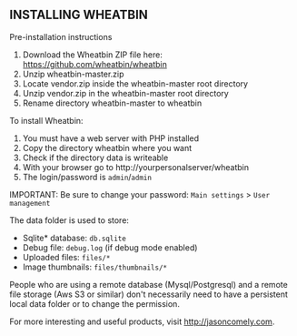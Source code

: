 INSTALLING WHEATBIN 
-------------------

Pre-installation instructions

1. Download the Wheatbin ZIP file here: https://github.com/wheatbin/wheatbin
2. Unzip wheatbin-master.zip
3. Locate vendor.zip inside the wheatbin-master root directory
4. Unzip vendor.zip in the wheatbin-master root directory
5. Rename directory wheatbin-master to wheatbin

To install Wheatbin:

1. You must have a web server with PHP installed
2. Copy the directory wheatbin where you want
3. Check if the directory data is writeable
4. With your browser go to http://yourpersonalserver/wheatbin
5. The login/password is `admin`/`admin`

IMPORTANT: Be sure to change your password: `Main settings` > `User management`

The data folder is used to store:

- Sqlite\* database: `db.sqlite`
- Debug file: `debug.log` (if debug mode enabled)
- Uploaded files: `files/*`
- Image thumbnails: `files/thumbnails/*`
 
People who are using a remote database (Mysql/Postgresql) and a remote file storage (Aws S3 or similar) don't necessarily need to have a persistent local data folder or to change the permission.

For more interesting and useful products, visit http://jasoncomely.com. 
